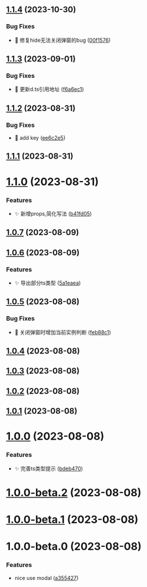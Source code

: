 

## [1.1.4](https://github.com/Mrcxt/nice-use-modal/compare/v1.1.3...v1.1.4) (2023-10-30)


### Bug Fixes

* 🐛 修复hide无法关闭弹窗的bug ([00f1576](https://github.com/Mrcxt/nice-use-modal/commit/00f157610fb8a3be7a63cb88903d1d3c61973d20))

## [1.1.3](https://github.com/Mrcxt/nice-use-modal/compare/v1.1.2...v1.1.3) (2023-09-01)


### Bug Fixes

* 🐛 更新d.ts引用地址 ([f6a6ec1](https://github.com/Mrcxt/nice-use-modal/commit/f6a6ec17ea4ae57ec753b270aa82c1107dfca1ff))

## [1.1.2](https://github.com/Mrcxt/nice-use-modal/compare/v1.1.1...v1.1.2) (2023-08-31)


### Bug Fixes

* 🐛 add key ([ee6c2e5](https://github.com/Mrcxt/nice-use-modal/commit/ee6c2e5813e30a95314eac0691c45cbe680c4f9f))

## [1.1.1](https://github.com/Mrcxt/nice-use-modal/compare/v1.1.0...v1.1.1) (2023-08-31)

# [1.1.0](https://github.com/Mrcxt/nice-use-modal/compare/v1.0.7...v1.1.0) (2023-08-31)


### Features

* ✨ 新增props,简化写法 ([b41fd05](https://github.com/Mrcxt/nice-use-modal/commit/b41fd05549bd2b8e4ea0f8c3803826615d800ecb))

## [1.0.7](https://github.com/Mrcxt/nice-use-modal/compare/v1.0.6...v1.0.7) (2023-08-09)

## [1.0.6](https://github.com/Mrcxt/nice-use-modal/compare/v1.0.5...v1.0.6) (2023-08-09)


### Features

* ✨ 导出部分ts类型 ([5a1eaea](https://github.com/Mrcxt/nice-use-modal/commit/5a1eaea6087cbb2884ac85b1f28afb3e755ffcb2))

## [1.0.5](https://github.com/Mrcxt/nice-use-modal/compare/v1.0.4...v1.0.5) (2023-08-08)


### Bug Fixes

* 🐛 关闭弹窗时增加当前实例判断 ([feb88c1](https://github.com/Mrcxt/nice-use-modal/commit/feb88c186266192fc4788efbf0e827aa716aab43))

## [1.0.4](https://github.com/Mrcxt/nice-use-modal/compare/v1.0.3...v1.0.4) (2023-08-08)

## [1.0.3](https://github.com/Mrcxt/nice-use-modal/compare/v1.0.2...v1.0.3) (2023-08-08)

## [1.0.2](https://github.com/Mrcxt/nice-use-modal/compare/v1.0.1...v1.0.2) (2023-08-08)

## [1.0.1](https://github.com/Mrcxt/nice-use-modal/compare/v1.0.0...v1.0.1) (2023-08-08)

# [1.0.0](https://github.com/Mrcxt/nice-use-modal/compare/v1.0.0-beta.2...v1.0.0) (2023-08-08)


### Features

* ✨ 完善ts类型提示 ([bdeb470](https://github.com/Mrcxt/nice-use-modal/commit/bdeb470f220e628463a502cfdd2260995678b4a2))

# [1.0.0-beta.2](https://github.com/Mrcxt/nice-use-modal/compare/v1.0.0-beta.1...v1.0.0-beta.2) (2023-08-08)

# [1.0.0-beta.1](https://github.com/Mrcxt/nice-use-modal/compare/v1.0.0-beta.0...v1.0.0-beta.1) (2023-08-08)

# 1.0.0-beta.0 (2023-08-08)


### Features

* nice use modal ([a355427](https://github.com/Mrcxt/nice-use-modal/commit/a355427b215559aadf073d6c28eef144baae69f2))